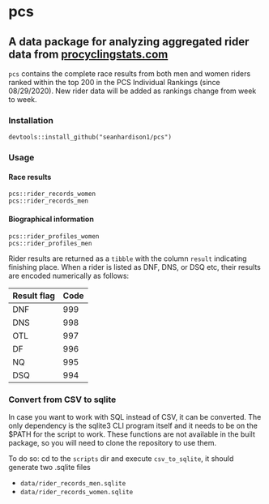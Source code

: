 # pcs
## A data package for analyzing aggregated rider data from [procyclingstats.com](https://procyclingstats.com)

`pcs` contains the complete race results from both men and women riders ranked within the top 200 in the PCS Individual Rankings (since 08/29/2020). New rider data will be added as rankings change from week to week.

### Installation

```
devtools::install_github("seanhardison1/pcs")
```

### Usage

#### Race results
```
pcs::rider_records_women
pcs::rider_records_men
```

#### Biographical information
```
pcs::rider_profiles_women
pcs::rider_profiles_men
```
Rider results are returned as a `tibble` with the column `result` indicating finishing place. When a rider is listed as DNF, DNS, or DSQ etc, their 
results are encoded numerically as follows:

| Result flag | Code |
|-------------|------|
| DNF         | 999  |
| DNS         | 998  |
| OTL         | 997  |
| DF          | 996  |
| NQ          | 995  |
| DSQ         | 994  |
  
### Convert from CSV to sqlite 
In case you want to work with SQL instead of CSV, it can be converted. The only dependency is the sqlite3 CLI program itself and it needs to be on the $PATH for the script to work. These functions are not available in the built package, so you will need to clone the repository to use them.

To do so: cd to the `scripts` dir and execute `csv_to_sqlite`, it should generate two .sqlite files  
* `data/rider_records_men.sqlite`
* `data/rider_records_women.sqlite`
